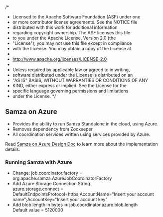 /*
 * Licensed to the Apache Software Foundation (ASF) under one
 * or more contributor license agreements.  See the NOTICE file
 * distributed with this work for additional information
 * regarding copyright ownership.  The ASF licenses this file
 * to you under the Apache License, Version 2.0 (the
 * "License"); you may not use this file except in compliance
 * with the License.  You may obtain a copy of the License at
 *
 *   http://www.apache.org/licenses/LICENSE-2.0
 *
 * Unless required by applicable law or agreed to in writing,
 * software distributed under the License is distributed on an
 * "AS IS" BASIS, WITHOUT WARRANTIES OR CONDITIONS OF ANY
 * KIND, either express or implied.  See the License for the
 * specific language governing permissions and limitations
 * under the License.
 */

## Samza on Azure

* Provides the ability to run Samza Standalone in the cloud, using Azure.
* Removes dependency from Zookeeper
* All coordination services written using services provided by Azure.

Read [Samza on Azure Design Doc](https://cwiki.apache.org/confluence/display/SAMZA/SEP-7%3A+Samza+on+Azure) to learn more about the implementation details.

### Running Samza with Azure

* Change: job.coordinator.factory = org.apache.samza.AzureJobCoordinatorFactory
* Add Azure Storage Connection String. 
<br /> azure.storage.connect = DefaultEndpointsProtocol=https;AccountName="Insert your account name";AccountKey="Insert your account key"
* Add blob length in bytes => job.coordinator.azure.blob.length
<br /> Default value = 5120000